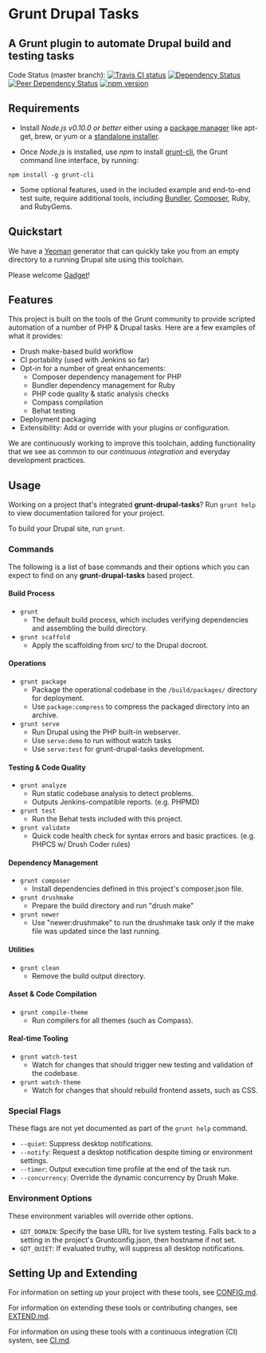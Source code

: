 # Grunt Drupal Tasks
## A Grunt plugin to automate Drupal build and testing tasks

Code Status (master branch):
[![Travis CI status](https://travis-ci.org/phase2/grunt-drupal-tasks.svg?branch=master)](https://travis-ci.org/phase2/grunt-drupal-tasks)
[![Dependency Status](https://david-dm.org/phase2/grunt-drupal-tasks.svg)](https://david-dm.org/phase2/grunt-drupal-tasks)
[![Peer Dependency Status](https://david-dm.org/phase2/grunt-drupal-tasks/peer-status.svg)](https://david-dm.org/phase2/grunt-drupal-tasks#peer-badge-embed)
[![npm version](https://badge.fury.io/js/grunt-drupal-tasks.svg)](https://www.npmjs.com/package/grunt-drupal-tasks)

## Requirements

* Install _Node.js v0.10.0 or better_ either using a
<a href="https://github.com/joyent/node/wiki/Installing-Node.js-via-package-manager">package manager</a>
like apt-get, brew, or yum or a
<a href="http://nodejs.org/download/">standalone installer</a>.

* Once _Node.js_ is installed, use _npm_ to install
<a href="https://github.com/gruntjs/grunt-cli">grunt-cli</a>, the Grunt command
line interface, by running:

```
npm install -g grunt-cli
```

* Some optional features, used in the included example and end-to-end test
  suite, require additional tools, including <a href="http://bundler.io/">Bundler</a>,
  <a href="https://getcomposer.org/download/">Composer</a>, Ruby, and RubyGems.

## Quickstart

We have a [Yeoman](http://yeoman.io) generator that can quickly take you from an
empty directory to a running Drupal site using this toolchain.

Please welcome [Gadget](https://github.com/phase2/generator-gadget)!

## Features

This project is built on the tools of the Grunt community to provide scripted
automation of a number of PHP & Drupal tasks. Here are a few examples of what it
provides:

* Drush make-based build workflow
* CI portability (used with Jenkins so far)
* Opt-in for a number of great enhancements:
  * Composer dependency management for PHP
  * Bundler dependency management for Ruby
  * PHP code quality & static analysis checks
  * Compass compilation
  * Behat testing
* Deployment packaging
* Extensibility: Add or override with your plugins or configuration.

We are continuously working to improve this toolchain, adding functionality that
we see as common to our _continuous integration_ and everyday development
practices.

## Usage

Working on a project that's integrated **grunt-drupal-tasks**? Run `grunt help`
to view documentation tailored for your project.

To build your Drupal site, run `grunt`.

### Commands

The following is a list of base commands and their options which you can expect to find on any **grunt-drupal-tasks** based project.

#### Build Process

* `grunt`
  * The default build process, which includes verifying dependencies and assembling the build directory. 
* `grunt scaffold`
  * Apply the scaffolding from src/ to the Drupal docroot. 

#### Operations

* `grunt package`
  * Package the operational codebase in the `/build/packages/` directory for deployment.
  * Use `package:compress` to compress the packaged directory into an archive.
* `grunt serve`
  * Run Drupal using the PHP built-in webserver.
  * Use `serve:demo` to run without watch tasks
  * Use `serve:test` for grunt-drupal-tasks development. 

#### Testing & Code Quality

* `grunt analyze`
  * Run static codebase analysis to detect problems. 
  * Outputs Jenkins-compatible reports. (e.g. PHPMD) 
* `grunt test`
  * Run the Behat tests included with this project. 
* `grunt validate`
  * Quick code health check for syntax errors and basic practices. (e.g. PHPCS w/ Drush Coder rules) 

#### Dependency Management

* `grunt composer`
  * Install dependencies defined in this project's composer.json file.
* `grunt drushmake`
  * Prepare the build directory and run "drush make" 
* `grunt newer`
  * Use "newer:drushmake" to run the drushmake task only if the make file was updated since the last running. 

#### Utilities

* `grunt clean`
  * Remove the build output directory.

#### Asset & Code Compilation
* `grunt compile-theme`
  * Run compilers for all themes (such as Compass).

#### Real-time Tooling

* `grunt watch-test`
  * Watch for changes that should trigger new testing and validation of the codebase. 
* `grunt watch-theme`
  * Watch for changes that should rebuild frontend assets, such as CSS.

### Special Flags

These flags are not yet documented as part of the `grunt help` command.

* `--quiet`: Suppress desktop notifications.
* `--notify`: Request a desktop notification despite timing or environment settings.
* `--timer`: Output execution time profile at the end of the task run.
* `--concurrency`: Override the dynamic concurrency by Drush Make.

### Environment Options

These environment variables will override other options.

* `GDT_DOMAIN`: Specify the base URL for live system testing. Falls back to a
setting in the project's Gruntconfig.json, then hostname if not set.
* `GDT_QUIET`: If evaluated truthy, will suppress all desktop notifications.

## Setting Up and Extending

For information on setting up your project with these tools, see
<a href="https://github.com/phase2/grunt-drupal-tasks/blob/master/CONFIG.md">CONFIG.md</a>.

For information on extending these tools or contributing changes, see
<a href="https://github.com/phase2/grunt-drupal-tasks/blob/master/EXTEND.md">EXTEND.md</a>.

For information on using these tools with a continuous integration (CI) system,
see <a href="https://github.com/phase2/grunt-drupal-tasks/blob/master/CI.md">CI.md</a>.
